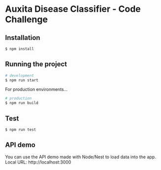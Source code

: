 # Auxita Disease Classifier - Code Challenge

## Installation
```bash
$ npm install
```

## Running the project

```bash
# development
$ npm run start
```

For production environments...

```bash
# production
$ npm run build
```

## Test

```bash
$ npm run test
```

## API demo
You can use the API demo made with Node/Nest to load data into the app.
Local URL: http://localhost:3000

